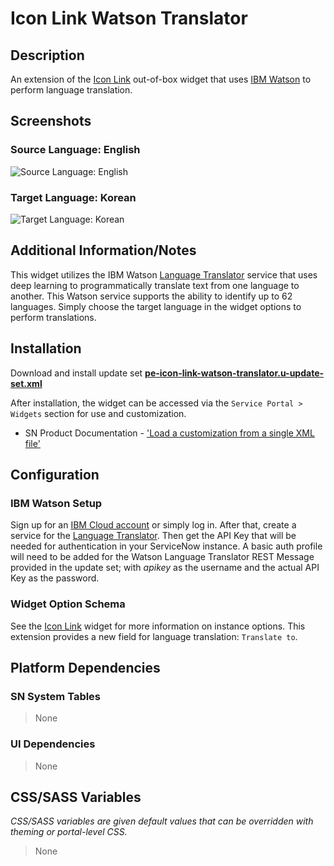 # Icon Link Watson Translator

## Description

An extension of the [Icon Link](https://docs.servicenow.com/bundle/madrid-servicenow-platform/page/build/service-portal/concept/icon-link-widget.html) out-of-box widget that uses [IBM Watson](https://www.ibm.com/watson) to perform language translation.

## Screenshots

### Source Language: English

![Source Language: English](https://raw.githubusercontent.com/platform-experience/serviceportal-widget-library/master/src/pe-icon-link-watson-translator/images/source-language-english.png)

### Target Language: Korean

![Target Language: Korean](https://raw.githubusercontent.com/platform-experience/serviceportal-widget-library/master/src/pe-icon-link-watson-translator/images/target-language-korean.png)

## Additional Information/Notes

This widget utilizes the IBM Watson [Language Translator](https://www.ibm.com/watson/services/language-translator/) service that uses deep learning to programmatically translate text from one language to another. This Watson service supports the ability to identify up to 62 languages. Simply choose the target language in the widget options to perform translations.

## Installation

Download and install update set **[pe-icon-link-watson-translator.u-update-set.xml](https://github.com/platform-experience/serviceportal-widget-library/blob/master/src/pe-icon-link-watson-translator/pe-icon-link-watson-translator.u-update-set.xml)**

After installation, the widget can be accessed via the `Service Portal > Widgets` section for use and customization.

- SN Product Documentation - ['Load a customization from a single XML file'](https://docs.servicenow.com/bundle/kingston-application-development/page/build/system-update-sets/task/t_SaveAnUpdateSetAsAnXMLFile.html)

## Configuration

### IBM Watson Setup

Sign up for an [IBM Cloud account](https://dataplatform.cloud.ibm.com/registration/stepone) or simply log in. After that, create a service for the [Language Translator](https://www.ibm.com/watson/services/language-translator/). Then get the API Key that will be needed for authentication in your ServiceNow instance. A basic auth profile will need to be added for the Watson Language Translator REST Message provided in the update set; with _apikey_ as the username and the actual API Key as the password.

### Widget Option Schema

See the [Icon Link](https://docs.servicenow.com/bundle/madrid-servicenow-platform/page/build/service-portal/concept/icon-link-widget.html) widget for more information on instance options. This extension provides a new field for language translation: `Translate to`.

## Platform Dependencies

### SN System Tables

> None

### UI Dependencies

> None

## CSS/SASS Variables

_CSS/SASS variables are given default values that can be overridden with theming or portal-level CSS._

> None
